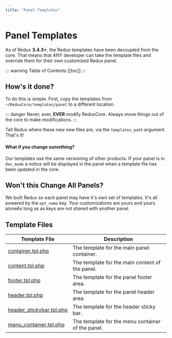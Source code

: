 ```yaml
---
title: "Panel Templates"
---
```


# Panel Templates
As of Redux <strong>3.4.3+</strong>, the Redux templates have been decoupled from the core. That means that ANY 
developer can take the template files and override them for their own customized Redux panel.

::: warning Table of Contents
[[toc]]
:::

## How's it done?
To do this is simple. First, copy the templates from `~/ReduxCore/templates/panel` to a different location.

::: danger
Never, ever, **EVER** modify ReduxCore. Always move things out of the core to make modifications.
:::

Tell Redux where these new new files are, via the `templates_path` argument. That's it!

#### What if you change something?
Our templates use the same versioning of other products. If your panel is in `dev_mode` a notice will be displayed in the panel
when a template file has been updated in the core.

## Won't this Change All Panels?
We built Redux so each panel may have it's own set of templates. It's all powered by the `opt_name` key.  Your customizations 
are yours and yours aloneAs long as as keys are  not shared with another panel.

## Template Files

|Template File|Description|
|--|--|
|[container.tpl.php](https://github.com/reduxframework/redux-framework/blob/master/ReduxCore/templates/panel/container.tpl.php)|The template for the main panel container.|
|[content.tpl.php](https://github.com/reduxframework/redux-framework/blob/master/ReduxCore/templates/panel/content.tpl.php)|The template for the main content of the panel.|
|[footer.tpl.php](https://github.com/reduxframework/redux-framework/blob/master/ReduxCore/templates/panel/footer.tpl.php)|The template for the panel footer area.|
|[header.tpl.php](https://github.com/reduxframework/redux-framework/blob/master/ReduxCore/templates/panel/header.tpl.php)|The template for the panel header area.|
|[header_stickybar.tpl.php](https://github.com/reduxframework/redux-framework/blob/master/ReduxCore/templates/panel/header_stickybar.tpl.php)|The template for the header sticky bar.|
|[menu_container.tpl.php](https://github.com/reduxframework/redux-framework/blob/master/ReduxCore/templates/panel/menu_container.tpl.php)|The template for the menu container of the panel.|
